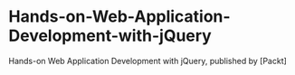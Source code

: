 # Hands-on-Web-Application-Development-with-jQuery
Hands-on Web Application Development with jQuery, published by [Packt]
